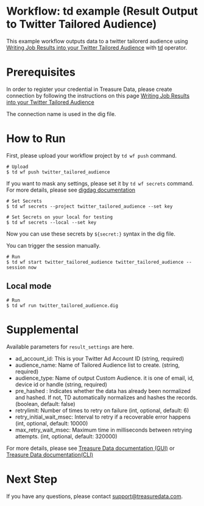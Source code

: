 # Workflow: td example (Result Output to Twitter Tailored Audience)

This example workflow outputs data to a twitter tailorerd audience using [Writing Job Results into your Twitter Tailored Audience](https://support.treasuredata.com/hc/en-us/articles/360001286587-Writing-Job-Results-To-Your-Twitter-Tailored-Audience) with [td](http://docs.digdag.io/operators/td.html) operator.

# Prerequisites

In order to register your credential in Treasure Data, please create connection by following the instructions on this page [Writing Job Results into your Twitter Tailored Audience](https://support.treasuredata.com/hc/en-us/articles/360001286587-Writing-Job-Results-To-Your-Twitter-Tailored-Audience) 

The connection name is used in the dig file.

# How to Run

First, please upload your workflow project by `td wf push` command.

    # Upload
    $ td wf push twitter_tailored_audience

If you want to mask any settings, please set it by `td wf secrets` command. For more details, please see [digdag documentation](http://docs.digdag.io/command_reference.html#secrets)

    # Set Secrets
    $ td wf secrets --project twitter_tailored_audience --set key

    # Set Secrets on your local for testing
    $ td wf secrets --local --set key

Now you can use these secrets by `${secret:}` syntax in the dig file.

You can trigger the session manually.

    # Run
    $ td wf start twitter_tailored_audience twitter_tailored_audience --session now

## Local mode

    # Run
    $ td wf run twitter_tailored_audience.dig

# Supplemental

Available parameters for `result_settings` are here.

- ad_account_id: This is your Twitter Ad Account ID (string, required)
- audience_name: Name of Tailored Audience list to create. (string, required)
- audience_type: Name of output Custom Audience. it is one of email, id, device id or handle (string, required)
- pre_hashed :  Indicates whether the data has already been normalized and hashed. If not, TD automatically normalizes and hashes the records. (boolean, default: false)
- retrylimit: Number of times to retry on failure (int, optional, default: 6)
- retry_initial_wait_msec: Interval to retry if a recoverable error happens (int, optional, default: 10000)
- max_retry_wait_msec: Maximum time in milliseconds between retrying attempts. (int, optional, default: 320000)


For more details, please see [Treasure Data documentation (GUI)](https://support.treasuredata.com/hc/en-us/articles/360001262227-Treasure-Workflow-Quick-Start-Tutorial-for-the-GUI)
or [Treasure Data documentation(CLI)](https://support.treasuredata.com/hc/en-us/articles/360001262207-Treasure-Workflow-Quick-Start-Tutorial-for-the-CLI)

# Next Step
If you have any questions, please contact support@treasuredata.com.
